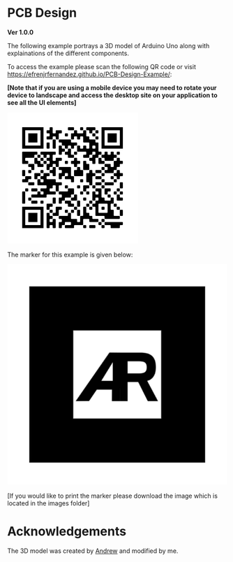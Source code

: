# PCB Design
**Ver 1.0.0**

The following example portrays a 3D model of Arduino Uno along with explainations of the different components.


To access the example please scan the following QR code or visit https://efrenjrfernandez.github.io/PCB-Design-Example/:

**[Note that if you are using a mobile device you may need to rotate your device to landscape and access the desktop site on your application to see all the UI elements]**


![](images/QR-Code.png)


The marker for this example is given below:


![](images/default-marker.png)


[If you would like to print the marker please download the image which is located in the images folder]

# Acknowledgements
The 3D model was created by [Andrew](https://grabcad.com/library/arduino-uno-r3-1) and modified by me.
